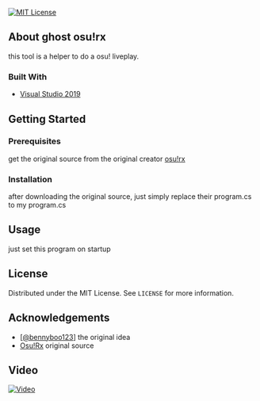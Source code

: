 [![MIT License][license-shield]][license-url]

<!-- ABOUT THE PROJECT -->
## About ghost osu!rx

this tool is a helper to do a osu! liveplay.

### Built With
* [Visual Studio 2019](https://visualstudio.microsoft.com/)

<!-- GETTING STARTED -->
## Getting Started

### Prerequisites

get the original source from the original creator [osu!rx](https://github.com/mrflashstudio/osu-rx)

### Installation

after downloading the original source, just simply replace their program.cs to my program.cs

<!-- USAGE EXAMPLES -->
## Usage

just set this program on startup

<!-- LICENSE -->
## License

Distributed under the MIT License. See `LICENSE` for more information.

<!-- ACKNOWLEDGEMENTS -->
## Acknowledgements
* [[@bennyboo123](https://www.mpgh.net/forum/member.php?u=3566134)] the original idea
* [Osu!Rx](https://github.com/mrflashstudio/osu-rx) original source

## Video

[![Video](https://i.ibb.co/h9Mhy0k/image.png)](https://www.youtube.com/watch?v=etgscoKT1PI)

<!-- MARKDOWN LINKS & IMAGES -->
[license-shield]: https://img.shields.io/github/license/othneildrew/Best-README-Template.svg?style=flat-square
[license-url]: https://github.com/othneildrew/Best-README-Template/blob/master/LICENSE.txt
